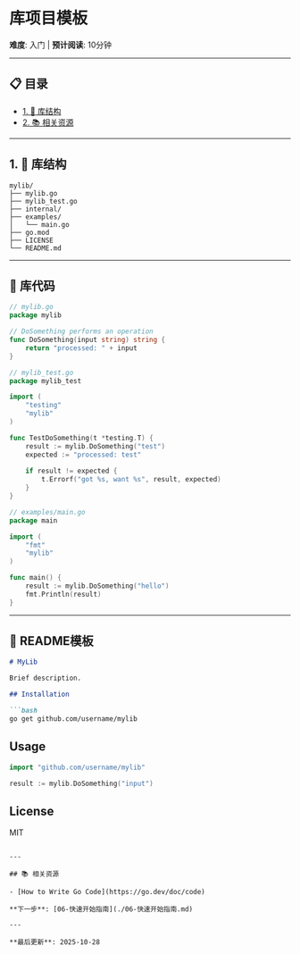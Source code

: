 # 库项目模板

**难度**: 入门 | **预计阅读**: 10分钟

---

## 📋 目录

- [1. 📖 库结构](#1--库结构)
- [2. 📚 相关资源](#2--相关资源)

---

## 1. 📖 库结构

```
mylib/
├── mylib.go
├── mylib_test.go
├── internal/
├── examples/
│   └── main.go
├── go.mod
├── LICENSE
└── README.md
```

---

## 🎯 库代码

```go
// mylib.go
package mylib

// DoSomething performs an operation
func DoSomething(input string) string {
    return "processed: " + input
}

// mylib_test.go
package mylib_test

import (
    "testing"
    "mylib"
)

func TestDoSomething(t *testing.T) {
    result := mylib.DoSomething("test")
    expected := "processed: test"
    
    if result != expected {
        t.Errorf("got %s, want %s", result, expected)
    }
}

// examples/main.go
package main

import (
    "fmt"
    "mylib"
)

func main() {
    result := mylib.DoSomething("hello")
    fmt.Println(result)
}
```

---

## 📝 README模板

```markdown
# MyLib

Brief description.

## Installation

```bash
go get github.com/username/mylib
```

## Usage

```go
import "github.com/username/mylib"

result := mylib.DoSomething("input")
```

## License

MIT
```

---

## 📚 相关资源

- [How to Write Go Code](https://go.dev/doc/code)

**下一步**: [06-快速开始指南](./06-快速开始指南.md)

---

**最后更新**: 2025-10-28

